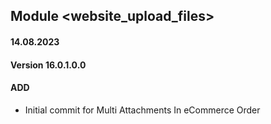 ## Module <website_upload_files>

#### 14.08.2023
#### Version 16.0.1.0.0
#### ADD

- Initial commit for Multi Attachments In eCommerce Order